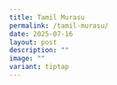 ```yaml
---
title: Tamil Murasu
permalink: /tamil-murasu/
date: 2025-07-16
layout: post
description: ""
image: ""
variant: tiptap
---
```


